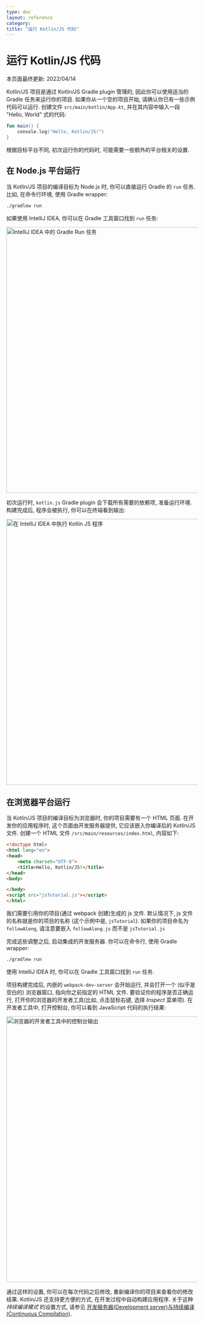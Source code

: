 ```yaml
---
type: doc
layout: reference
category:
title: "运行 Kotlin/JS 代码"
---
```


# 运行 Kotlin/JS 代码

本页面最终更新: 2022/04/14

Kotlin/JS 项目是通过 Kotlin/JS Gradle plugin 管理的, 因此你可以使用适当的 Gradle 任务来运行你的项目.
如果你从一个空的项目开始, 请确认你已有一些示例代码可以运行.
创建文件 `src/main/kotlin/App.kt`, 并在其内容中输入一段 "Hello, World" 式的代码:

```kotlin
fun main() {
    console.log("Hello, Kotlin/JS!")
}
```

根据目标平台不同, 初次运行你的代码时, 可能需要一些额外的平台相关的设置.

## 在 Node.js 平台运行

当 Kotlin/JS 项目的编译目标为 Node.js 时, 你可以直接运行 Gradle 的 `run` 任务.
比如, 在命令行环境, 使用 Gradle wrapper:

```bash
./gradlew run
```

如果使用 IntelliJ IDEA, 你可以在 Gradle 工具窗口找到 `run` 任务:

<img src="/assets/docs/images/reference/running-kotlin-js/run-gradle-task.png" alt="IntelliJ IDEA 中的 Gradle Run 任务" width="700"/>

初次运行时, `kotlin.js` Gradle plugin 会下载所有需要的依赖项, 准备运行环境.
构建完成后, 程序会被执行, 你可以在终端看到输出:

<img src="/assets/docs/images/reference/running-kotlin-js/cli-output.png" alt="在 IntelliJ IDEA 中执行 Kotlin JS 程序" width="700"/>

## 在浏览器平台运行

当 Kotlin/JS 项目的编译目标为浏览器时, 你的项目需要有一个 HTML 页面.
在开发你的应用程序时, 这个页面由开发服务器提供, 它应该嵌入你编译后的 Kotlin/JS 文件.
创建一个 HTML 文件 `/src/main/resources/index.html`, 内容如下:

```html
<!doctype html>
<html lang="en">
<head>
    <meta charset="UTF-8">
    <title>Hello, Kotlin/JS!</title>
</head>
<body>

</body>
<script src="jsTutorial.js"></script>
</html>
```

我们需要引用你的项目(通过 webpack 创建)生成的 js 文件.
默认情况下, js 文件的名称就是你的项目的名称 (这个示例中是, `jsTutorial`).
如果你的项目命名为 `followAlong`, 请注意要嵌入 `followAlong.js` 而不是 `jsTutorial.js`

完成这些调整之后, 启动集成的开发服务器. 你可以在命令行, 使用 Gradle wrapper:

```bash
./gradlew run
```

使用 IntelliJ IDEA 时, 你可以在 Gradle 工具窗口找到 `run` 任务.

项目构建完成后, 内嵌的 `webpack-dev-server` 会开始运行, 并会打开一个 (似乎是空白的) 浏览器窗口, 指向你之前指定的 HTML 文件.
要验证你的程序是否正确运行, 打开你的浏览器的开发者工具(比如, 点击鼠标右键, 选择 _Inspect_ 菜单项).
在开发者工具中, 打开控制台, 你可以看到 JavaScript 代码的执行结果:

<img src="/assets/docs/images/reference/running-kotlin-js/browser-console-output.png" alt="浏览器的开发者工具中的控制台输出" width="700"/>

通过这样的设置, 你可以在每次代码之后修改, 重新编译你的项目来查看你的修改结果.
Kotlin/JS 还支持更方便的方式, 在开发过程中自动构建应用程序.
关于这种 _持续编译模式_ 的设置方式, 请参见 [开发服务器(Development server)与持续编译(Continuous Compilation)](dev-server-continuous-compilation.html).

